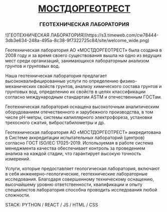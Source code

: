 <h1 align="center"><a href="[https://daniilshat.ru/](https://mdgt.site/)" target="_blank">МОСТДОРГЕОТРЕСТ</a> 
<h3 align="center">ГЕОТЕХНИЧЕСКАЯ ЛАБОРАТОРИЯ</h3>
![ГЕОТЕХНИЧЕСКАЯ ЛАБОРАТОРИЯ](https://s3.timeweb.com/cw78444-3db3e634-248a-495a-8c38-9f7322725c84/site/welcome_wide.png)

Геотехническая лаборатория АО «МОСТДОРГЕОТРЕСТ» была создана в 2008 году и за время своего существования вышла на одно из ведущих мест среди организаций, занимающихся лабораторным анализом грунтов и грунтовых вод.

Наша геотехническая лаборатория предлагает высококвалифицированные услуги по определению физико-механических свойств грунтов, анализу химического состава грунтов и грунтовых вод, определению их свойств в целях классификации согласно международным стандартам ASTM и отечественным ГОСТам.

Геотехническая лаборатория оснащена высокоточным аналитическим оборудованием отечественного и зарубежного производства, в том числе pH-метры, системы капиллярного электрофореза, установки трехосного сжатия, вибростабилометры и др.

Геотехническая лаборатория АО «МОСТДОРГЕОТРЕСТ» аккредитована в Системе аккредитации испытательных лабораторий (центров) согласно ГОСТ ISO/IEC 17025-2019. Используемая в работе система менеджмента качества обеспечивает контроль за проведением анализа на каждой стадии, что гарантирует высокую точность измерений.

Услуги, которые предоставляет геологическая лаборатория, включают в себя инженерно-геологические, геотехнические лабораторные исследования. Благодаря совершенному техническому оснащению, высочайшему уровню ответственности, квалификации и опыту специалистов лаборатория способна проводить исследования любой сложности.

STACK: PYTHON / REACT / JS / HTML / CSS

